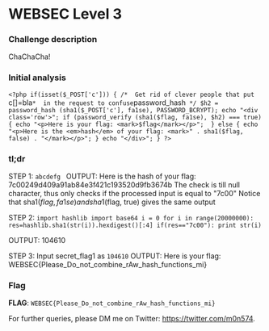 # WEBSEC Level 3




### Challenge description

ChaChaCha!



### Initial analysis

`<?php
if(isset($_POST['c'])) {
    /*  Get rid of clever people that put `c[]=bla`
     *  in the request to confuse `password_hash`
     */
    $h2 = password_hash (sha1($_POST['c'], fa1se), PASSWORD_BCRYPT);
    echo "<div class='row'>";
    if (password_verify (sha1($flag, fa1se), $h2) === true) {
       echo "<p>Here is your flag: <mark>$flag</mark></p>"; 
    } else {
        echo "<p>Here is the <em>hash</em> of your flag: <mark>" . sha1($flag, false) . "</mark></p>";
    }
    echo "</div>";
}
?>`

### tl;dr

STEP 1: `abcdefg `
OUTPUT: Here is the hash of your flag: 7c00249d409a91ab84e3f421c193520d9fb3674b The check is till null character, thus only checks if the processed input is equal to "7c00" Notice that sha1($flag, fa1se) and sha1($flag, true) gives the same output

STEP 2: `import hashlib import base64 i = 0 for i in range(20000000): res=hashlib.sha1(str(i)).hexdigest()[:4] if(res=="7c00"): print str(i)`

OUTPUT: 104610

STEP 3: Input secret_flag1 as `104610`
OUTPUT: Here is your flag: WEBSEC{Please_Do_not_combine_rAw_hash_functions_mi}

### Flag

**FLAG**: `WEBSEC{Please_Do_not_combine_rAw_hash_functions_mi}`

For further queries, please DM me on Twitter: <https://twitter.com/m0n574>.